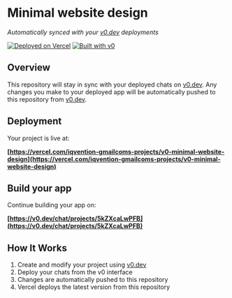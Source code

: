 # Minimal website design

*Automatically synced with your [v0.dev](https://v0.dev) deployments*

[![Deployed on Vercel](https://img.shields.io/badge/Deployed%20on-Vercel-black?style=for-the-badge&logo=vercel)](https://vercel.com/iqvention-gmailcoms-projects/v0-minimal-website-design)
[![Built with v0](https://img.shields.io/badge/Built%20with-v0.dev-black?style=for-the-badge)](https://v0.dev/chat/projects/5kZXcaLwPFB)

## Overview

This repository will stay in sync with your deployed chats on [v0.dev](https://v0.dev).
Any changes you make to your deployed app will be automatically pushed to this repository from [v0.dev](https://v0.dev).

## Deployment

Your project is live at:

**[https://vercel.com/iqvention-gmailcoms-projects/v0-minimal-website-design](https://vercel.com/iqvention-gmailcoms-projects/v0-minimal-website-design)**

## Build your app

Continue building your app on:

**[https://v0.dev/chat/projects/5kZXcaLwPFB](https://v0.dev/chat/projects/5kZXcaLwPFB)**

## How It Works

1. Create and modify your project using [v0.dev](https://v0.dev)
2. Deploy your chats from the v0 interface
3. Changes are automatically pushed to this repository
4. Vercel deploys the latest version from this repository